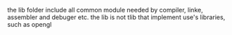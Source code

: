 the lib folder include all common module needed by compiler, linke, assembler and debuger etc.
the lib is not tlib that implement use's libraries, such as opengl

